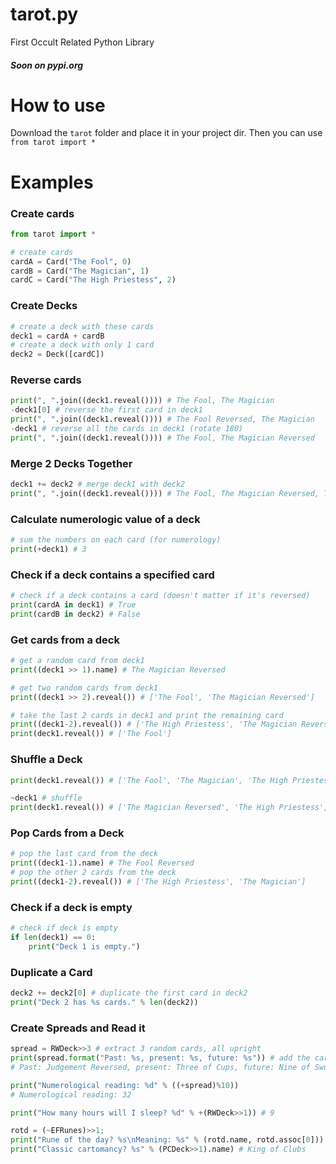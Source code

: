 # tarot.py
First Occult Related Python Library  
##### Soon on pypi.org

# How to use
Download the `tarot` folder and place it in your project dir. Then you can use `from tarot import *`

# Examples

### Create cards
```py
from tarot import *

# create cards
cardA = Card("The Fool", 0) 
cardB = Card("The Magician", 1)
cardC = Card("The High Priestess", 2)
```

### Create Decks

```py
# create a deck with these cards
deck1 = cardA + cardB
# create a deck with only 1 card
deck2 = Deck([cardC])
```

### Reverse cards

```py
print(", ".join((deck1.reveal()))) # The Fool, The Magician
-deck1[0] # reverse the first card in deck1
print(", ".join((deck1.reveal()))) # The Fool Reversed, The Magician
-deck1 # reverse all the cards in deck1 (rotate 180)
print(", ".join((deck1.reveal()))) # The Fool, The Magician Reversed
```

### Merge 2 Decks Together

```py
deck1 += deck2 # merge deck1 with deck2
print(", ".join((deck1.reveal()))) # The Fool, The Magician Reversed, The High Priestess
```

### Calculate numerologic value of a deck

```py
# sum the numbers on each card (for numerology) 
print(+deck1) # 3
```

### Check if a deck contains a specified card

```py
# check if a deck contains a card (doesn't matter if it's reversed)
print(cardA in deck1) # True
print(cardB in deck2) # False
```

### Get cards from a deck

```py
# get a random card from deck1
print((deck1 >> 1).name) # The Magician Reversed

# get two random cards from deck1
print((deck1 >> 2).reveal()) # ['The Fool', 'The Magician Reversed']

# take the last 2 cards in deck1 and print the remaining card
print((deck1-2).reveal()) # ['The High Priestess', 'The Magician Reversed']
print(deck1.reveal()) # ['The Fool']
```

### Shuffle a Deck

```py
print(deck1.reveal()) # ['The Fool', 'The Magician', 'The High Priestess']

~deck1 # shuffle
print(deck1.reveal()) # ['The Magician Reversed', 'The High Priestess', 'The Fool Reversed']
```

### Pop Cards from a Deck

```py
# pop the last card from the deck
print((deck1-1).name) # The Fool Reversed
# pop the other 2 cards from the deck
print((deck1-2).reveal()) # ['The High Priestess', 'The Magician']
```

### Check if a deck is empty

```py
# check if deck is empty
if len(deck1) == 0:
	print("Deck 1 is empty.")
```

### Duplicate a Card

```py
deck2 += deck2[0] # duplicate the first card in deck2
print("Deck 2 has %s cards." % len(deck2))
```

### Create Spreads and Read it
```py
spread = RWDeck>>3 # extract 3 random cards, all upright
print(spread.format("Past: %s, present: %s, future: %s")) # add the cards to the string
# Past: Judgement Reversed, present: Three of Cups, future: Nine of Swords

print("Numerological reading: %d" % ((+spread)%10))
# Numerological reading: 32

print("How many hours will I sleep? %d" % +(RWDeck>>1)) # 9

rotd = (~EFRunes)>>1;
print("Rune of the day? %s\nMeaning: %s" % (rotd.name, rotd.assoc[0])) # Ehwaz, ....
print("Classic cartomancy? %s" % (PCDeck>>1).name) # King of Clubs
```
